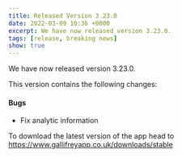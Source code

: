 ```yaml
---
title: Released Version 3.23.0
date: 2022-03-09 10:36 +0000
excerpt: We have now released version 3.23.0.
tags: [release, breaking news]
show: true
---
```


We have now released version 3.23.0.

This version contains the following changes:

#### Bugs

* Fix analytic information


To download the latest version of the app head to <https://www.gallifreyapp.co.uk/downloads/stable>

